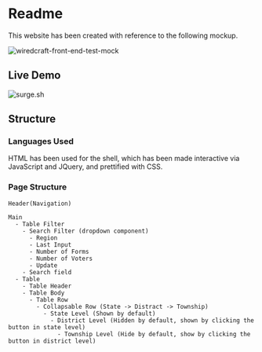 # Readme

This website has been created with reference to the following mockup.

![wiredcraft-front-end-test-mock](https://cldup.com/JM3lLBAS5V.jpg)

## Live Demo
![surge.sh](https://uetuluk.surge.sh)

## Structure

### Languages Used
HTML has been used for the shell, which has been made interactive via JavaScript and JQuery, and prettified with CSS.

### Page Structure

```
Header(Navigation)

Main
  - Table Filter
    - Search Filter (dropdown component)
      - Region
      - Last Input
      - Number of Forms
      - Number of Voters
      - Update
    - Search field
  - Table
    - Table Header
    - Table Body
      - Table Row
        - Collapsable Row (State -> Distract -> Township)
          - State Level (Shown by default)
            - District Level (Hidden by default, shown by clicking the button in state level)
              - Township Level (Hide by default, show by clicking the button in district level)
```

